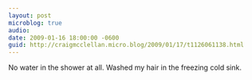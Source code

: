 ```yaml
---
layout: post
microblog: true
audio: 
date: 2009-01-16 18:00:00 -0600
guid: http://craigmcclellan.micro.blog/2009/01/17/t1126061138.html
---
```

No water in the shower at all. Washed my hair in the freezing cold sink.
